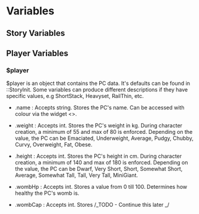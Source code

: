 # Variables

## Story Variables

## Player Variables

### $player

$player is an object that contains the PC data. It's defaults can be found in ::StoryInit. Some variables can produce different descriptions if they have specific values, e.g ShortStack, Heavyset, RailThin, etc.

- .name : Accepts string. Stores the PC's name. Can be accessed with colour via the widget <<PC>>.

- .weight : Accepts int. Stores the PC's weight in kg. During character creation, a minimum of 55 and max of 80 is enforced. Depending on the value, the PC can be Emaciated, Underweight, Average, Pudgy, Chubby, Curvy, Overweight, Fat, Obese.

- .height : Accepts int. Stores the PC's height in cm. During character creation, a minimum of 140 and max of 180 is enforced. Depending on the value, the PC can be Dwarf, Very Short, Short, Somewhat Short, Average, Somewhat Tall, Tall, Very Tall, MiniGiant.

- .wombHp : Accepts int. Stores a value from 0 till 100. Determines how healthy the PC's womb is.

- .wombCap : Accepts int. Stores /_TODO - Continue this later _/
